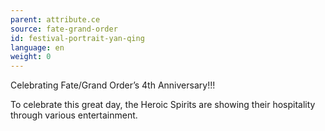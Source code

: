 ```yaml
---
parent: attribute.ce
source: fate-grand-order
id: festival-portrait-yan-qing
language: en
weight: 0
---
```


Celebrating Fate/Grand Order’s 4th Anniversary!!!

To celebrate this great day, the Heroic Spirits are showing their hospitality through various entertainment.
